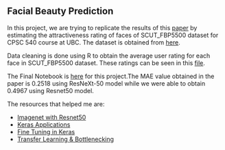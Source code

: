 ## Facial Beauty Prediction

In this project, we are trying to replicate the results of this [paper](https://github.com/abishekarun/Facial-Beauty-Prediction/blob/master/SCUT_FBP5500.pdf) by estimating the attractiveness rating of faces of SCUT_FBP5500 dataset for CPSC 540 course at UBC. The dataset is obtained from [here](https://github.com/HCIILAB/SCUT-FBP5500-Database-Release). 

Data cleaning is done using R to obtain the average user rating for each face in SCUT_FBP5500 dataset. These ratings can be seen in this [file](https://github.com/abishekarun/Facial-Beauty-Prediction/blob/master/Ratings_Data.csv).

The Final Notebook is [here](https://nbviewer.jupyter.org/github/abishekarun/Facial-Beauty-Prediction/blob/master/Beauty_Prediction.ipynb) for this project.The MAE value obtained in the paper is 0.2518 using ResNeXt-50 model while we were able to obtain 0.4967 using Resnet50 model.

The resources that helped me are:

+ [Imagenet with Resnet50](https://www.pyimagesearch.com/2017/03/20/imagenet-vggnet-resnet-inception-xception-keras/)
+ [Keras Applications](https://keras.io/applications/)
+ [Fine Tuning in Keras](https://flyyufelix.github.io/2016/10/08/fine-tuning-in-keras-part2.html)
+ [Transfer Learning & Bottlenecking](https://medium.com/@galen.ballew/transferlearning-b65772083b47)
